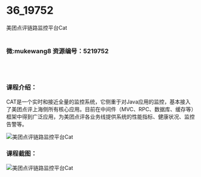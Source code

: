 # 36_19752
美团点评链路监控平台Cat
<br/></br>
<h3>微:mukewang8 资源编号：5219752</h3>
<br/></br>
<h3>课程介绍：</h3>
<p>CAT是一个实时和接近全量的监控系统，它侧重于对Java应用的监控，基本接入了美团点评上海侧所有核心应用。目前在中间件（MVC、RPC、数据库、缓存等）框架中得到广泛应用，为美团点评各业务线提供系统的性能指标、健康状况、监控告警等。</p>
<p><img src="https://www.ko996.com/wp-content/uploads/img/2021/05/1-9-300x146.png" alt="美团点评链路监控平台Cat"></p>
<div class="info-desc">
<h3>课程截图：</h3>
<p><img src="https://www.ko996.com/wp-content/uploads/img/2021/05/2-11.png" alt="美团点评链路监控平台Cat"></p>


			
</div>
